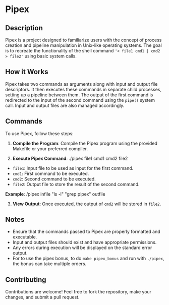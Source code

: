 # Pipex

## Description
Pipex is a project designed to familiarize users with the concept of process creation and pipeline manipulation in Unix-like operating systems. The goal is to recreate the functionality of the shell command `'< file1 cmd1 | cmd2 > file2'` using basic system calls.

## How it Works
Pipex takes two commands as arguments along with input and output file descriptors. It then executes these commands in separate child processes, setting up a pipeline between them. The output of the first command is redirected to the input of the second command using the `pipe()` system call. Input and output files are also managed accordingly.

## Commands
To use Pipex, follow these steps:

1. **Compile the Program**: Compile the Pipex program using the provided Makefile or your preferred compiler.

2. **Execute Pipex Command**: ./pipex file1 cmd1 cmd2 file2

- `file1`: Input file to be used as input for the first command.
- `cmd1`: First command to be executed.
- `cmd2`: Second command to be executed.
- `file2`: Output file to store the result of the second command.

**Example**: /pipex infile "ls -l" "grep pipex" outfile

3. **View Output**: Once executed, the output of `cmd2` will be stored in `file2`.

## Notes
- Ensure that the commands passed to Pipex are properly formatted and executable.
- Input and output files should exist and have appropriate permissions.
- Any errors during execution will be displayed on the standard error output.
- For to use the pipex bonus, to do ```make pipex_bonus``` and run with ```./pipex```, the bonus can take multiple orders.

## Contributing
Contributions are welcome! Feel free to fork the repository, make your changes, and submit a pull request.
